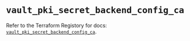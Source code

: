 # `vault_pki_secret_backend_config_ca`

Refer to the Terraform Registory for docs: [`vault_pki_secret_backend_config_ca`](https://registry.terraform.io/providers/hashicorp/vault/3.18.0/docs/resources/pki_secret_backend_config_ca).
